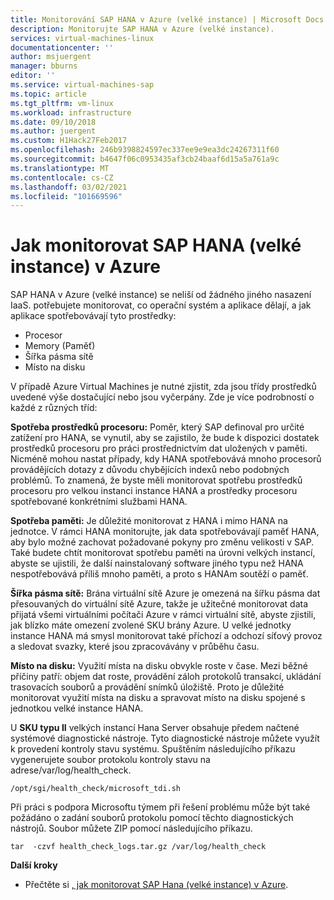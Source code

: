 ```yaml
---
title: Monitorování SAP HANA v Azure (velké instance) | Microsoft Docs
description: Monitorujte SAP HANA v Azure (velké instance).
services: virtual-machines-linux
documentationcenter: ''
author: msjuergent
manager: bburns
editor: ''
ms.service: virtual-machines-sap
ms.topic: article
ms.tgt_pltfrm: vm-linux
ms.workload: infrastructure
ms.date: 09/10/2018
ms.author: juergent
ms.custom: H1Hack27Feb2017
ms.openlocfilehash: 246b9398824597ec337ee9e9ea3dc24267311f60
ms.sourcegitcommit: b4647f06c0953435af3cb24baaf6d15a5a761a9c
ms.translationtype: MT
ms.contentlocale: cs-CZ
ms.lasthandoff: 03/02/2021
ms.locfileid: "101669596"
---
```

# <a name="how-to-monitor-sap-hana-large-instances-on-azure"></a>Jak monitorovat SAP HANA (velké instance) v Azure

SAP HANA v Azure (velké instance) se neliší od žádného jiného nasazení IaaS. potřebujete monitorovat, co operační systém a aplikace dělají, a jak aplikace spotřebovávají tyto prostředky:

- Procesor
- Memory (Paměť)
- Šířka pásma sítě
- Místo na disku

V případě Azure Virtual Machines je nutné zjistit, zda jsou třídy prostředků uvedené výše dostačující nebo jsou vyčerpány. Zde je více podrobností o každé z různých tříd:

**Spotřeba prostředků procesoru:** Poměr, který SAP definoval pro určité zatížení pro HANA, se vynutil, aby se zajistilo, že bude k dispozici dostatek prostředků procesoru pro práci prostřednictvím dat uložených v paměti. Nicméně mohou nastat případy, kdy HANA spotřebovává mnoho procesorů provádějících dotazy z důvodu chybějících indexů nebo podobných problémů. To znamená, že byste měli monitorovat spotřebu prostředků procesoru pro velkou instanci instance HANA a prostředky procesoru spotřebované konkrétními službami HANA.

**Spotřeba paměti:** Je důležité monitorovat z HANA i mimo HANA na jednotce. V rámci HANA monitorujte, jak data spotřebovávají paměť HANA, aby bylo možné zachovat požadované pokyny pro změnu velikosti v SAP. Také budete chtít monitorovat spotřebu paměti na úrovni velkých instancí, abyste se ujistili, že další nainstalovaný software jiného typu než HANA nespotřebovává příliš mnoho paměti, a proto s HANAm soutěží o paměť.

**Šířka pásma sítě:** Brána virtuální sítě Azure je omezená na šířku pásma dat přesouvaných do virtuální sítě Azure, takže je užitečné monitorovat data přijatá všemi virtuálními počítači Azure v rámci virtuální sítě, abyste zjistili, jak blízko máte omezení zvolené SKU brány Azure. U velké jednotky instance HANA má smysl monitorovat také příchozí a odchozí síťový provoz a sledovat svazky, které jsou zpracovávány v průběhu času.

**Místo na disku:** Využití místa na disku obvykle roste v čase. Mezi běžné příčiny patří: objem dat roste, provádění záloh protokolů transakcí, ukládání trasovacích souborů a provádění snímků úložiště. Proto je důležité monitorovat využití místa na disku a spravovat místo na disku spojené s jednotkou velké instance HANA.

U **SKU typu II** velkých instancí Hana Server obsahuje předem načtené systémové diagnostické nástroje. Tyto diagnostické nástroje můžete využít k provedení kontroly stavu systému. Spuštěním následujícího příkazu vygenerujete soubor protokolu kontroly stavu na adrese/var/log/health_check.
```
/opt/sgi/health_check/microsoft_tdi.sh
```
Při práci s podpora Microsoftu týmem při řešení problému může být také požádáno o zadání souborů protokolu pomocí těchto diagnostických nástrojů. Soubor můžete ZIP pomocí následujícího příkazu.
```
tar  -czvf health_check_logs.tar.gz /var/log/health_check
```

**Další kroky**

- Přečtěte si [, jak monitorovat SAP Hana (velké instance) v Azure](./hana-monitor-troubleshoot.md).
